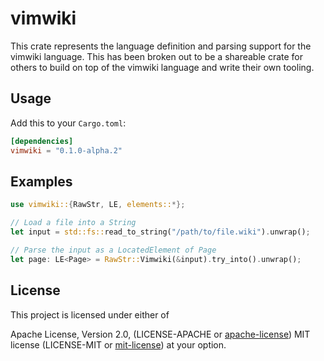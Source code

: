 # vimwiki

This crate represents the language definition and parsing support for
the vimwiki language. This has been broken out to be a shareable crate for
others to build on top of the vimwiki language and write their own tooling.

## Usage

Add this to your `Cargo.toml`:

```toml
[dependencies]
vimwiki = "0.1.0-alpha.2"
```

## Examples

```rust
use vimwiki::{RawStr, LE, elements::*};

// Load a file into a String
let input = std::fs::read_to_string("/path/to/file.wiki").unwrap();

// Parse the input as a LocatedElement of Page
let page: LE<Page> = RawStr::Vimwiki(&input).try_into().unwrap();
```

## License

This project is licensed under either of

Apache License, Version 2.0, (LICENSE-APACHE or
[apache-license][apache-license]) MIT license (LICENSE-MIT or
[mit-license][mit-license]) at your option.

[apache-license]: http://www.apache.org/licenses/LICENSE-2.0
[mit-license]: http://opensource.org/licenses/MIT
